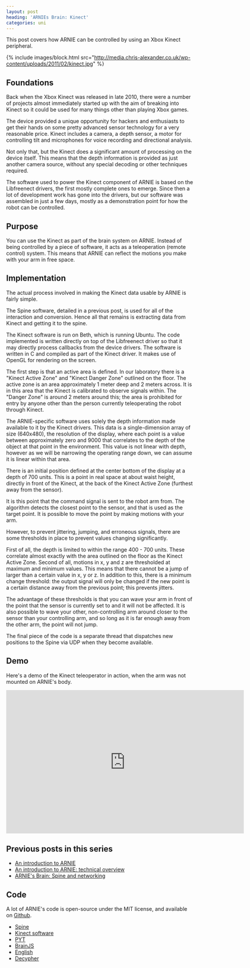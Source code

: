 ```yaml
---
layout: post
heading: 'ARNIEs Brain: Kinect'
categories: uni
---
```


This post covers how ARNIE can be controlled by using an Xbox Kinect peripheral.

{% include images/block.html src="http://media.chris-alexander.co.uk/wp-content/uploads/2011/02/kinect.jpg" %}

## Foundations

Back when the Xbox Kinect was released in late 2010, there were a number of projects almost immediately started up with the aim of breaking into Kinect so it could be used for many things other than playing Xbox games.

The device provided a unique opportunity for hackers and enthusiasts to get their hands on some pretty advanced sensor technology for a very reasonable price. Kinect includes a camera, a depth sensor, a motor for controlling tilt and microphones for voice recording and directional analysis.

Not only that, but the Kinect does a significant amount of processing on the device itself. This means that the depth information is provided as just another camera source, without any special decoding or other techniques required.

The software used to power the Kinect component of ARNIE is based on the Libfreenect drivers, the first mostly complete ones to emerge. Since then a lot of development work has gone into the drivers, but our software was assembled in just a few days, mostly as a demonstration point for how the robot can be controlled.

## Purpose

You can use the Kinect as part of the brain system on ARNIE. Instead of being controlled by a piece of software, it acts as a teleoperation (remote control) system. This means that ARNIE can reflect the motions you make with your arm in free space.

## Implementation

The actual process involved in making the Kinect data usable by ARNIE is fairly simple.

The Spine software, detailed in a previous post, is used for all of the interaction and conversion. Hence all that remains is extracting data from Kinect and getting it to the spine.

The Kinect software is run on Beth, which is running Ubuntu. The code implemented is written directly on top of the Libfreenect driver so that it may directly process callbacks from the device drivers. The software is written in C and compiled as part of the Kinect driver. It makes use of OpenGL for rendering on the screen.

The first step is that an active area is defined. In our laboratory there is a "Kinect Active Zone" and "Kinect Danger Zone" outlined on the floor. The active zone is an area approximately 1 meter deep and 2 meters across. It is in this area that the Kinect is calibrated to observe signals within. The "Danger Zone" is around 2 meters around this; the area is prohibited for entry by anyone other than the person currently teleoperating the robot through Kinect.

The ARNIE-specific software uses solely the depth information made available to it by the Kinect drivers. This data is a single-dimension array of size (640x480), the resolution of the display, where each point is a value between approximately zero and 9000 that correlates to the depth of the object at that point in the environment. This value is not linear with depth, however as we will be narrowing the operating range down, we can assume it is linear within that area.

There is an initial position defined at the center bottom of the display at a depth of 700 units. This is a point in real space at about waist height, directly in front of the Kinect, at the back of the Kinect Active Zone (furthest away from the sensor).

It is this point that the command signal is sent to the robot arm from. The algorithm detects the closest point to the sensor, and that is used as the target point. It is possible to move the point by making motions with your arm.

However, to prevent jittering, jumping, and erroneous signals, there are some thresholds in place to prevent values changing significantly.

First of all, the depth is limited to within the range 400 - 700 units. These correlate almost exactly with the area outlined on the floor as the Kinect Active Zone. Second of all, motions in x, y and z are thresholded at maximum and minimum values. This means that there cannot be a jump of larger than a certain value in x, y or z. In addition to this, there is a minimum change threshold: the output signal will only be changed if the new point is a certain distance away from the previous point; this prevents jitters.

The advantage of these thresholds is that you can wave your arm in front of the point that the sensor is currently set to and it will not be affected. It is also possible to wave your other, non-controlling arm around closer to the sensor than your controlling arm, and so long as it is far enough away from the other arm, the point will not jump.

The final piece of the code is a separate thread that dispatches new positions to the Spine via UDP when they become available.

## Demo

Here's a demo of the Kinect teleoperator in action, when the arm was not mounted on ARNIE's body.

<span class="youtube"><iframe title="YouTube video player" class="youtube-player" type="text/html" width="640" height="385" src="http://www.youtube.com/embed/ToJt5nvBSpc?wmode=transparent&amp;fs=1&amp;hl=en&amp;modestbranding=1&amp;iv_load_policy=3&amp;showsearch=0&amp;rel=0&amp;theme=dark&amp;hd=1" frameborder="0" allowfullscreen=""> </iframe></span>

## Previous posts in this series

* [An introduction to ARNIE](http://www.chris-alexander.co.uk/4792)
* [An introduction to ARNIE: technical overview](http://www.chris-alexander.co.uk/4800)
* [ARNIE's Brain: Spine and networking](http://www.chris-alexander.co.uk/4811)

## Code

A lot of ARNIE's code is open-source under the MIT license, and available on [Github](https://github.com/chrisalexander).

* [Spine](https://github.com/chrisalexander/Spine)
* [Kinect software](https://github.com/chrisalexander/libfreenect)
* [PYT](https://github.com/chrisalexander/PYT)
* [BrainJS](https://github.com/chrisalexander/BrainJS)
* [English](https://github.com/chrisalexander/English)
* [Decypher](https://github.com/chrisalexander/Decypher)

 
